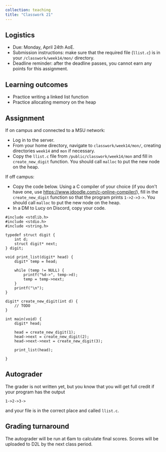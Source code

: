 ```yaml
---
collection: teaching
title: "Classwork 21"
---
```


## Logistics
* Due: Monday, April 24th AoE.
* Submission instructions: make sure that the required file (`llist.c`) is in your
	`/classwork/week14/mon/` directory.
* Deadline reminder: after the deadline passes, you cannot earn any points for
	this assignment.

## Learning outcomes
* Practice writing a linked list function
* Practice allocating memory on the heap

## Assignment

If on campus and connected to a MSU network:
* Log in to the server.
* From your home directory, navigate to `classwork/week14/mon/`, creating directories `week14`
and `mon` if necessary.
* Copy the `llist.c` file from `/public/classwork/week14/mon` and fill in
	`create_new_digit` function. You should call `malloc` to put the new node on
	the heap.

If off campus:
* Copy the code below. Using a C compiler of your choice (if you don't have
	one, use https://www.jdoodle.com/c-online-compiler/), fill in the
	`create_new_digit` function so that the program prints `1->2->3->`.
	You should call `malloc` to put the new node on
	the heap.
* In a DM to Lucy on Discord, copy your code.

```
#include <stdlib.h>
#include <stdio.h>
#include <string.h>

typedef struct digit {
    int d;
    struct digit* next;
} digit;

void print_list(digit* head) {
    digit* temp = head;

    while (temp != NULL) {
        printf("%d->", temp->d);
        temp = temp->next;
    }
    printf("\n");
}

digit* create_new_digit(int d) {
    // TODO
}

int main(void) {
    digit* head;

    head = create_new_digit(1);
    head->next = create_new_digit(2);
    head->next->next = create_new_digit(3);

    print_list(head);

}
```

## Autograder

The grader is not written yet, but you know that you will get full credit if
your program has the output
```
1->2->3->
```
and your file is in the correct place and called `llist.c`.

## Grading turnaround

The autograder will be run at 6am to calculate final scores. Scores will be
uploaded to D2L by the next class period.
